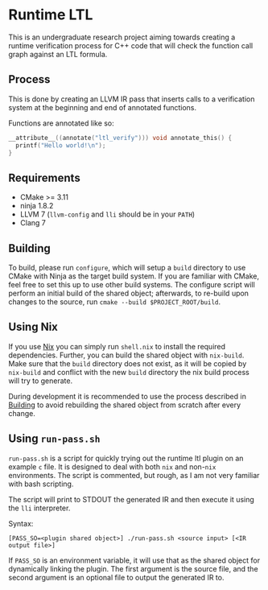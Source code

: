 # Runtime LTL
This is an undergraduate research project aiming towards creating a runtime
verification process for C++ code that will check the function call graph
against an LTL formula.

## Process
This is done by creating an LLVM IR pass that inserts calls to a verification
system at the beginning and end of annotated functions.

Functions are annotated like so:
```c
__attribute__((annotate("ltl_verify"))) void annotate_this() {
  printf("Hello world!\n");
}
```

## Requirements
- CMake >= 3.11
- ninja 1.8.2
- LLVM 7 (`llvm-config` and `lli` should be in your `PATH`)
- Clang 7

## Building
To build, please run `configure`, which will setup a `build` directory to use
CMake with Ninja as the target build system. If you are familiar with CMake,
feel free to set this up to use other build systems. The configure script will
perform an initial build of the shared object; afterwards, to re-build upon
changes to the source, run `cmake --build $PROJECT_ROOT/build`.

## Using Nix
If you use [Nix](https://nixos.org/nix/) you can simply run `shell.nix` to
install the required dependencies. Further, you can build the shared object
with `nix-build`. Make sure that the `build` directory does not exist, as it
will be copied by `nix-build` and conflict with the new `build` directory the
nix build process will try to generate.

During development it is recommended to use the process described in
[Building](#building) to avoid rebuilding the shared object from scratch after
every change.

## Using `run-pass.sh`
`run-pass.sh` is a script for quickly trying out the runtime ltl plugin on
an example `c` file. It is designed to deal with both `nix` and non-`nix`
environments. The script is commented, but rough, as I am not very familiar
with bash scripting.

The script will print to STDOUT the generated IR and then execute it using the
`lli` interpreter.

Syntax:
```
[PASS_SO=<plugin shared object>] ./run-pass.sh <source input> [<IR output file>]
```

If `PASS_SO` is an environment variable, it will use that as the shared object
for dynamically linking the plugin. The first argument is the source file,
and the second argument is an optional file to output the generated IR to.
